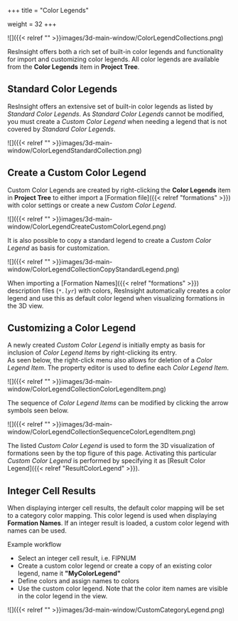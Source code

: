 +++
title = "Color Legends"

weight = 32
+++

![]({{< relref "" >}}images/3d-main-window/ColorLegendCollections.png)

ResInsight offers both a rich set of built-in color legends and functionality for import and customizing color legends. 
All color legends are available from the **Color Legends** item in **Project Tree**.

## Standard Color Legends
ResInsight offers an extensive set of built-in color legends as listed by *Standard Color Legends*.
As *Standard Color Legends* cannot be modified, you must create a *Custom Color Legend* when needing a legend that is not covered by *Standard Color Legends*.

![]({{< relref "" >}}images/3d-main-window/ColorLegendStandardCollection.png)

## Create a Custom Color Legend
Custom Color Legends are created by right-clicking the **Color Legends** item in **Project Tree** to either import a 
[Formation file]({{< relref "formations" >}}) with color settings or create a new *Custom Color Legend*. 

![]({{< relref "" >}}images/3d-main-window/ColorLegendCreateCustomColorLegend.png)

It is also possible to copy a standard legend to create a *Custom Color Legend* as basis for customization.

![]({{< relref "" >}}images/3d-main-window/ColorLegendCollectionCopyStandardLegend.png)

When importing a [Formation Names]({{< relref "formations" >}}) description files (_`*.lyr`_) with colors, ResInsight automatically creates a color legend and use this as default color legend when visualizing formations in the 3D view.

## Customizing a Color Legend

A newly created *Custom Color Legend* is initially empty as basis for inclusion of *Color Legend Items* by right-clicking its entry.  
As seen below, the right-click menu also allows for deletion of a *Color Legend Item*.
The property editor is used to define each *Color Legend Item*.
 
![]({{< relref "" >}}images/3d-main-window/ColorLegendCollectionColorLegendItem.png)

The sequence of *Color Legend Items* can be modified by clicking the arrow symbols seen below.

![]({{< relref "" >}}images/3d-main-window/ColorLegendCollectionSequenceColorLegendItem.png)

The listed *Custom Color Legend* is used to form the 3D visualization of formations seen by the top figure of this page.
Activating this particular *Custom Color Legend* is performed by specifying it as 
[Result Color Legend]({{< relref "ResultColorLegend" >}}).


## Integer Cell Results

When displaying interger cell results, the default color mapping will be set to a category color mapping. This color legend is used when displaying **Formation Names**. If an integer result is loaded, a custom color legend with names can be used.

Example workflow
- Select an integer cell result, i.e. FIPNUM
- Create a custom color legend or create a copy of an existing color legend, name it **"MyColorLegend"**
- Define colors and assign names to colors
- Use the custom color legend. Note that the color item names are visible in the color legend in the view.


![]({{< relref "" >}}images/3d-main-window/CustomCategoryLegend.png)
